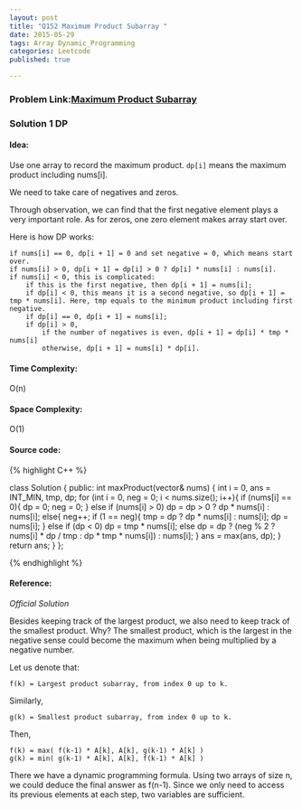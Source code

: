 ```yaml
---
layout: post
title: "Q152 Maximum Product Subarray "
date: 2015-05-29
tags: Array Dynamic_Programming
categories: Leetcode
published: true

---
```

### Problem Link:[Maximum Product Subarray ](https://leetcode.com/problems/maximum-product-subarray/) 

### Solution 1 DP

#### Idea:

Use one array to record the maximum product. `dp[i]` means the maximum product including nums[i].

We need to take care of negatives and zeros.  

Through observation, we can find that the first negative element plays a very important role. As for zeros, one zero element makes array start over.     

Here is how DP works:

    if nums[i] == 0, dp[i + 1] = 0 and set negative = 0, which means start over.
    if nums[i] > 0, dp[i + 1] = dp[i] > 0 ? dp[i] * nums[i] : nums[i].
    if nums[i] < 0, this is complicated:
        if this is the first negative, then dp[i + 1] = nums[i];
        if dp[i] < 0, this means it is a second negative, so dp[i + 1] = tmp * nums[i]. Here, tmp equals to the minimum product including first negative. 
        if dp[i] == 0, dp[i + 1] = nums[i];
        if dp[i] > 0, 
            if the number of negatives is even, dp[i + 1] = dp[i] * tmp * nums[i]
            otherwise, dp[i + 1] = nums[i] * dp[i].

#### Time Complexity:
O(n)

#### Space Complexity:
O(1)

#### Source code:
{% highlight C++ %}

class Solution {
public:
    int maxProduct(vector<int>& nums) {
        int i = 0, ans = INT_MIN, tmp, dp;
        for (int i = 0, neg = 0; i < nums.size(); i++){
            if (nums[i] == 0){
                dp = 0;
                neg = 0;
            }
            else if (nums[i] > 0)
                dp = dp > 0 ? dp * nums[i] : nums[i];
            else{
                neg++;
                if (1 == neg){
                    tmp = dp ? dp * nums[i] : nums[i];
                    dp = nums[i];
                }
                else if (dp < 0)
                    dp = tmp * nums[i];
                else
                    dp = dp ? (neg % 2 ? nums[i] * dp / tmp : dp * tmp * nums[i]) : nums[i];
            }
            ans = max(ans, dp);
        }
        return ans;
    }
};

{% endhighlight %}

#### Reference:

_Official Solution_

Besides keeping track of the largest product, we also need to keep track of the smallest product. Why? The smallest product, which is the largest in the negative sense could become the maximum when being multiplied by a negative number.

Let us denote that:

    f(k) = Largest product subarray, from index 0 up to k.
Similarly,

    g(k) = Smallest product subarray, from index 0 up to k.
Then,

    f(k) = max( f(k-1) * A[k], A[k], g(k-1) * A[k] )
    g(k) = min( g(k-1) * A[k], A[k], f(k-1) * A[k] )
There we have a dynamic programming formula. Using two arrays of size n, we could deduce the final answer as f(n-1). Since we only need to access its previous elements at each step, two variables are sufficient.